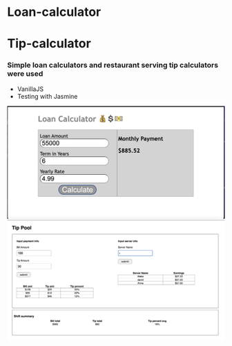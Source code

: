# Loan-calculator
# Tip-calculator

 <h3>Simple loan calculators and restaurant serving tip calculators were used </h3>

 <ul>
   <li>VanillaJS </li>
   <li>Testing with Jasmine</li>
 </ul>

![Loan-calculator](/img/loan.png)
![Tip-calculator](/img/Tip.png)

